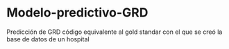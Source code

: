 # Modelo-predictivo-GRD
Predicción de GRD código equivalente al gold standar con el que se creó la base de datos de un hospital 
